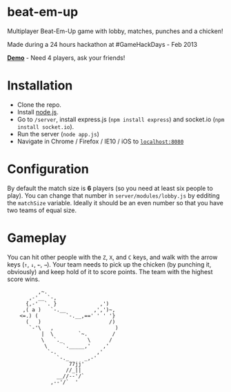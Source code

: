 beat-em-up
==========

Multiplayer Beat-Em-Up game with lobby, matches, punches and a chicken!

Made during a 24 hours hackathon at #GameHackDays - Feb 2013

**[Demo](http://moka.co:8080/)** - Need 4 players, ask your friends!

Installation
==========

* Clone the repo.
* Install [node.js](http://nodejs.org/).
* Go to `/server`, install express.js (`npm install express`) and socket.io (`npm install socket.io`).
* Run the server (`node app.js`)
* Navigate in Chrome / Firefox / IE10 / iOS to [`localhost:8080`](http://localhost:8080)

Configuration
==========
By default the match size is **6** players (so you need at least six people to play). 
You can change that number in `server/modules/lobby.js` by edditing the `matchSize` variable. 
Ideally it should be an even number so that you have two teams of equal size.

Gameplay
==========
You can hit other people with the `Z`, `X`, and `C` keys, and walk with the arrow keys (`↑`, `↓`, `←`, `→`). 
Your team needs to pick up the chicken (by punching it, obviously) and keep hold of it to score points. 
The team with the highest score wins.


              ,~.
           ,-'__ `-,
          {,-'  `. }              ,')
         ,( a )   `-.__         ,',')~,
        <=.) (         `-.__,==' ' ' '}
          (   )                      /)
           `-'\   ,                    )
               |  \        `~.        /
               \   `._        \      /
                \     `._____,'    ,'
                 `-.             ,'
                    `-._     _,-'
                        77jj'
                       //_||
                    __//--'/`          
                  ,--'/`  '
